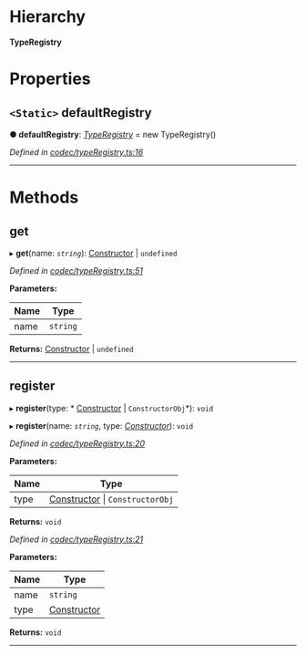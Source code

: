 

# Hierarchy

**TypeRegistry**

# Properties

<a id="defaultregistry"></a>

## `<Static>` defaultRegistry

**● defaultRegistry**: *[TypeRegistry](_codec_typeregistry_.typeregistry.md)* =  new TypeRegistry()

*Defined in [codec/typeRegistry.ts:16](https://github.com/polkadot-js/api/blob/db95340/packages/types/src/codec/typeRegistry.ts#L16)*

___

# Methods

<a id="get"></a>

##  get

▸ **get**(name: *`string`*):  [Constructor](../modules/_types_.md#constructor) &#124; `undefined`

*Defined in [codec/typeRegistry.ts:51](https://github.com/polkadot-js/api/blob/db95340/packages/types/src/codec/typeRegistry.ts#L51)*

**Parameters:**

| Name | Type |
| ------ | ------ |
| name | `string` |

**Returns:**  [Constructor](../modules/_types_.md#constructor) &#124; `undefined`

___
<a id="register"></a>

##  register

▸ **register**(type: * [Constructor](../modules/_types_.md#constructor) &#124; `ConstructorObj`*): `void`

▸ **register**(name: *`string`*, type: *[Constructor](../modules/_types_.md#constructor)*): `void`

*Defined in [codec/typeRegistry.ts:20](https://github.com/polkadot-js/api/blob/db95340/packages/types/src/codec/typeRegistry.ts#L20)*

**Parameters:**

| Name | Type |
| ------ | ------ |
| type |  [Constructor](../modules/_types_.md#constructor) &#124; `ConstructorObj`|

**Returns:** `void`

*Defined in [codec/typeRegistry.ts:21](https://github.com/polkadot-js/api/blob/db95340/packages/types/src/codec/typeRegistry.ts#L21)*

**Parameters:**

| Name | Type |
| ------ | ------ |
| name | `string` |
| type | [Constructor](../modules/_types_.md#constructor) |

**Returns:** `void`

___

